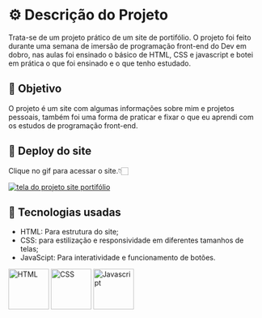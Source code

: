 # ⚙️ Descrição do Projeto
Trata-se de um projeto prático de um site de portifólio. O projeto foi feito durante uma semana de imersão de programação front-end do Dev em dobro, nas aulas foi ensinado o básico de HTML, CSS e javascript e botei em prática o que foi ensinado e o que tenho estudado.

## 🚀 Objetivo
O projeto é um site com algumas informações sobre mim e projetos pessoais, também foi uma forma de praticar e fixar o que eu aprendi com os estudos de programação front-end.

## 🔗 Deploy do site
Clique no gif para acessar o site.👇🏻

[<img src="./tela-site-portifolio.gif" alt="tela do projeto site portifólio">](https://lucaslaino.github.io/portfolio-simplificado/)

## 🤖 Tecnologias usadas
- HTML: Para estrutura do site;
- CSS: para estilização e responsividade em diferentes tamanhos de telas;
- JavaScipt: Para interatividade e funcionamento de botões.

<img align="center" alt="HTML" height="80" src="https://cdn.jsdelivr.net/gh/devicons/devicon@latest/icons/html5/html5-original-wordmark.svg">
<img align="center" alt="CSS" height="80" src="https://cdn.jsdelivr.net/gh/devicons/devicon@latest/icons/css3/css3-original-wordmark.svg">
<img align="center" alt="Javascript" height="80" src="https://cdn.jsdelivr.net/gh/devicons/devicon@latest/icons/javascript/javascript-original.svg">  